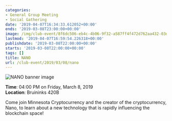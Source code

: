 ```yaml
---
categories:
- General Group Meeting
- Social Gathering
date: '2019-04-07T16:34:33.612052+00:00'
ends: '2019-03-08T23:00:00+00:00'
image: /img/club-event/8f6dc506-eb4c-4b06-9f32-a587ff4f472d762aa432-03dc-48c4-8003-6d5f4fa7dde8.png
lastmod: '2019-04-07T16:59:54.226318+00:00'
publishdate: '2019-03-08T22:00:00+00:00'
starts: '2019-03-08T22:00:00+00:00'
tags: []
title: NANO
url: /club-event/2019/03/08/nano
---
```


<img src="/img/club-event/8f6dc506-eb4c-4b06-9f32-a587ff4f472d762aa432-03dc-48c4-8003-6d5f4fa7dde8.png" alt="NANO banner image" /><br>
    <p class="eventInfo">
        <strong>Time</strong>: 04:00 PM on Friday, March  8, 2019<br>
        <strong>Location</strong>: Bruininks 420B
    </p>
    <p>Come join Minnesota Cryptocurrency and the creator of the cryptocurrency, Nano, to learn about a new technology that is rapidly influencing the blockchain space!</p>
